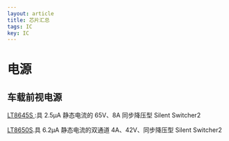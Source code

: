 ```yaml
---
layout: article
title: 芯片汇总
tags: IC
key: IC
---
```

# 电源
## 车载前视电源
[LT8645S ](https://www.analog.com/cn/products/lt8645s.html#product-overview):具 2.5μA 静态电流的 65V、8A 同步降压型 Silent Switcher2

[LT8650S](https://www.analog.com/cn/products/lt8650s.html#product-overview).具 6.2μA 静态电流的双通道 4A、42V、同步降压型 Silent Switcher2